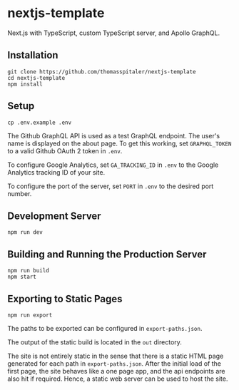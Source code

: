 # nextjs-template

Next.js with TypeScript, custom TypeScript server, and Apollo GraphQL.

## Installation

```
git clone https://github.com/thomasspitaler/nextjs-template
cd nextjs-template
npm install
```

## Setup

```
cp .env.example .env
```

The Github GraphQL API is used as a test GraphQL endpoint. The user's name is displayed on the about page. To get this working, set `GRAPHQL_TOKEN` to a valid Github OAuth 2 token in `.env`.

To configure Google Analytics, set `GA_TRACKING_ID` in `.env` to the Google Analytics tracking ID of your site.

To configure the port of the server, set `PORT` in `.env` to the desired port number.

## Development Server

```
npm run dev
```

## Building and Running the Production Server

```
npm run build
npm start
```

## Exporting to Static Pages

```
npm run export
```

The paths to be exported can be configured in `export-paths.json`.

The output of the static build is located in the `out` directory.

The site is not entirely static in the sense that there is a static HTML page generated for each path in `export-paths.json`. After the initial load of the first page, the site behaves like a one page app, and the api endpoints are also hit if required. Hence, a static web server can be used to host the site.
